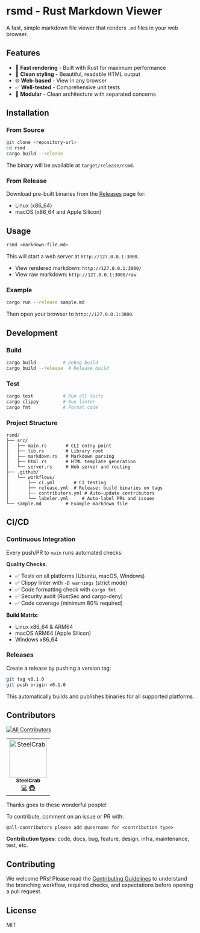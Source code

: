 # rsmd - Rust Markdown Viewer

A fast, simple markdown file viewer that renders `.md` files in your web browser.

## Features

- 🚀 **Fast rendering** - Built with Rust for maximum performance
- 🎨 **Clean styling** - Beautiful, readable HTML output
- 🌐 **Web-based** - View in any browser
- ✅ **Well-tested** - Comprehensive unit tests
- 🔧 **Modular** - Clean architecture with separated concerns

## Installation

### From Source

```bash
git clone <repository-url>
cd rsmd
cargo build --release
```

The binary will be available at `target/release/rsmd`.

### From Release

Download pre-built binaries from the [Releases](../../releases) page for:
- Linux (x86_64)
- macOS (x86_64 and Apple Silicon)

## Usage

```bash
rsmd <markdown-file.md>
```

This will start a web server at `http://127.0.0.1:3000`.

- View rendered markdown: `http://127.0.0.1:3000/`
- View raw markdown: `http://127.0.0.1:3000/raw`

### Example

```bash
cargo run --release sample.md
```

Then open your browser to `http://127.0.0.1:3000`.

## Development

### Build

```bash
cargo build          # Debug build
cargo build --release  # Release build
```

### Test

```bash
cargo test           # Run all tests
cargo clippy         # Run linter
cargo fmt            # Format code
```

### Project Structure

```
rsmd/
├── src/
│   ├── main.rs       # CLI entry point
│   ├── lib.rs        # Library root
│   ├── markdown.rs   # Markdown parsing
│   ├── html.rs       # HTML template generation
│   └── server.rs     # Web server and routing
├── .github/
│   └── workflows/
│       ├── ci.yml       # CI testing
│       ├── release.yml  # Release: build binaries on tags
│       ├── contributors.yml # Auto-update contributors
│       └── labeler.yml     # Auto-label PRs and issues
└── sample.md         # Example markdown file
```

## CI/CD

### Continuous Integration
Every push/PR to `main` runs automated checks:

**Quality Checks**:
- ✅ Tests on all platforms (Ubuntu, macOS, Windows)
- ✅ Clippy linter with `-D warnings` (strict mode)
- ✅ Code formatting check with `cargo fmt`
- ✅ Security audit (RustSec and cargo-deny)
- ✅ Code coverage (minimum 80% required)

**Build Matrix**:
- Linux x86_64 & ARM64
- macOS ARM64 (Apple Silicon)
- Windows x86_64

### Releases
Create a release by pushing a version tag:

```bash
git tag v0.1.0
git push origin v0.1.0
```

This automatically builds and publishes binaries for all supported platforms.

## Contributors

<!-- ALL-CONTRIBUTORS-BADGE:START - Do not remove or modify this section -->
[![All Contributors](https://img.shields.io/badge/all_contributors-1-orange.svg?style=flat-square)](#contributors-)
<!-- ALL-CONTRIBUTORS-BADGE:END -->

<!-- ALL-CONTRIBUTORS-LIST:START - Do not remove or modify this section -->
<!-- prettier-ignore-start -->
<!-- markdownlint-disable -->
<table>
  <tbody>
    <tr>
      <td align="center"><a href="https://github.com/SteelCrab"><img src="https://github.com/SteelCrab.png" width="100px;" alt="SteelCrab"/><br /><sub><b>SteelCrab</b></sub></a><br /><a href="#code-SteelCrab" title="Code">💻</a> <a href="#infra-SteelCrab" title="Infrastructure (Hosting, Build-Tools, etc)">🚇</a></td>
    </tr>
  </tbody>
</table>
<!-- markdownlint-enable -->
<!-- prettier-ignore-end -->
<!-- ALL-CONTRIBUTORS-LIST:END -->

Thanks goes to these wonderful people!

To contribute, comment on an issue or PR with:
```
@all-contributors please add @username for <contribution type>
```

**Contribution types**: code, docs, bug, feature, design, infra, maintenance, test, etc.

## Contributing

We welcome PRs! Please read the [Contributing Guidelines](./CONTRIBUTING.md) to understand the branching workflow, required checks, and expectations before opening a pull request.

## License

MIT
